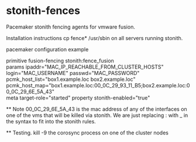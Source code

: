 stonith-fences
==============

Pacemaker stonith fencing agents for vmware fusion.

Installation instructions
cp fence* /usr/sbin on all servers running stonith.


pacemaker configuration example

primitive fusion-fencing stonith:fence_fusion \
    params ipaddr="MAC_IP_REACHABLE_FROM_CLUSTER_HOSTS" login="MAC_USERNAME" passwd="MAC_PASSWORD" \
    pcmk_host_list="box1.example.loc box2.example.loc" \
    pcmk_host_map="box1.example.loc:00_0C_29_93_11_B5;box2.example.loc:00_0C_29_6E_5A_43" \
    meta target-role="started"
property stonith-enabled="true"


** Note
   00_0C_29_6E_5A_43 is the mac address of any of the interfaces on one of the
vms that will be killed via stonith.  We are just replacing : with _  in the
syntax to fit into the stonith rules.

** Testing.
   kill -9 the corosync process on one of the cluster nodes
